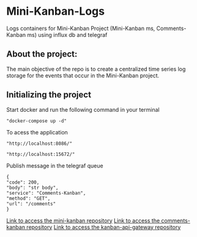 # Mini-Kanban-Logs

Logs containers for Mini-Kanban Project (Mini-Kanban ms, Comments-Kanban ms) using influx db and telegraf

<h2>About the project:</h2>
<p>The main objective of the repo is to create a centralized time series log storage for the events that occur in the Mini-Kanban project. </p>

<h2>Initializing the project</h2>
<p>Start docker and run the following command in your terminal</p>

```
"docker-compose up -d"
```

<p>To acess the application</p>

```
"http://localhost:8086/"
```

```
"http://localhost:15672/"
```

<p>Publish message in the telegraf queue</p>

```
{
"code": 200,
"body": "str body",
"service": "Comments-Kanban",
"method": "GET",
"url": "/comments"
}
```

[Link to access the mini-kanban repository](https://github.com/KevinDaSilvaS/Mini-Kanban "mini-kanban repository")
[Link to access the comments-kanban repository](https://github.com/KevinDaSilvaS/comments-kanban "comments-kanban repository")
[Link to access the kanban-api-gateway repository](https://github.com/KevinDaSilvaS/kanban-api-gateway "kanban-api-gateway repository")
